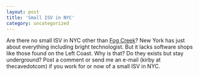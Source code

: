 ```yaml
---
layout: post
title: 'Small ISV in NYC'
category: uncategorized
---
```


Are there no small ISV in NYC other than <a href="http://www.fogcreek.com/index.html">Fog Creek</a>?  New York has just about everything including bright technologist.  But it lacks software shops like those found on the Left Coast.  Why is that?  Do they exists but stay underground?  Post a comment or send me an e-mail (kirby at thecavedotcom) if you work for or now of a small ISV in NYC.
<br />
<br />
